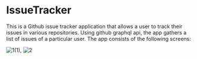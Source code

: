 # IssueTracker
This is a Github issue tracker application that allows a user to track their issues in various repositories. Using github graphql api, the app gathers
a list of issues of a particular user. The app consists of the following screens:

![1(1)](https://github.com/tedblair2/IssueTracker/assets/39332527/89104e83-9864-4f94-9df1-4414d3d7d0d8), ![2](https://github.com/tedblair2/IssueTracker/assets/39332527/c1720194-08fe-430f-a0b1-bbfd6cbdfdd3)

